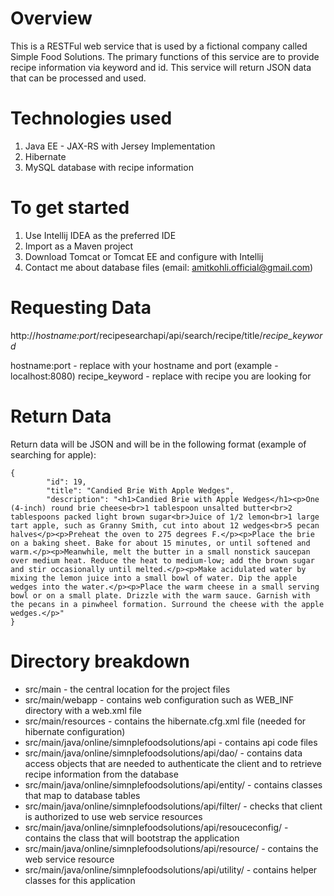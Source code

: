 # Overview
This is a RESTFul web service that is used by a fictional company called Simple Food Solutions. The primary functions of this service are to provide recipe information via keyword and id. This service will return JSON data that can be processed and used.


# Technologies used
1. Java EE - JAX-RS with Jersey Implementation
2. Hibernate 
3. MySQL database with recipe information

# To get started 
1. Use Intellij IDEA as the preferred IDE
2. Import as a Maven project
3. Download Tomcat or Tomcat EE and configure with Intellij
4. Contact me about database files (email: amitkohli.official@gmail.com)


# Requesting Data
http://*hostname:port*/recipesearchapi/api/search/recipe/title/*recipe_keyword*

hostname:port - replace with your hostname and port (example - localhost:8080)
recipe_keyword - replace with recipe you are looking for

# Return Data 
Return data will be JSON and will be in the following format (example of searching for apple):

```
{
        "id": 19,
        "title": "Candied Brie With Apple Wedges",
        "description": "<h1>Candied Brie with Apple Wedges</h1><p>One (4-inch) round brie cheese<br>1 tablespoon unsalted butter<br>2 tablespoons packed light brown sugar<br>Juice of 1/2 lemon<br>1 large tart apple, such as Granny Smith, cut into about 12 wedges<br>5 pecan halves</p><p>Preheat the oven to 275 degrees F.</p><p>Place the brie on a baking sheet. Bake for about 15 minutes, or until softened and warm.</p><p>Meanwhile, melt the butter in a small nonstick saucepan over medium heat. Reduce the heat to medium-low; add the brown sugar and stir occasionally until melted.</p><p>Make acidulated water by mixing the lemon juice into a small bowl of water. Dip the apple wedges into the water.</p><p>Place the warm cheese in a small serving bowl or on a small plate. Drizzle with the warm sauce. Garnish with the pecans in a pinwheel formation. Surround the cheese with the apple wedges.</p>"
}
```

# Directory breakdown

 - src/main - the central location for the project files
 - src/main/webapp - contains web configuration such as WEB_INF directory with a web.xml file
 - src/main/resources - contains the hibernate.cfg.xml file (needed for hibernate configuration)
 - src/main/java/online/simnplefoodsolutions/api - contains api code files
 - src/main/java/online/simnplefoodsolutions/api/dao/ - contains data access objects that are needed to authenticate the client and to retrieve recipe information from the database
 -  src/main/java/online/simnplefoodsolutions/api/entity/ - contains classes that map to database tables
 -  src/main/java/online/simnplefoodsolutions/api/filter/ - checks that client is authorized to use web service resources
 -  src/main/java/online/simnplefoodsolutions/api/resouceconfig/ - contains the class that will bootstrap the application
 -  src/main/java/online/simnplefoodsolutions/api/resource/ - contains the web service resource
 - src/main/java/online/simnplefoodsolutions/api/utility/ - contains helper classes for this application





























